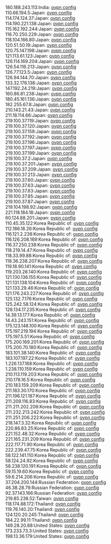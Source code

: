 180.188.243.113:India: [ovpn config](vpn/180_188_243_113.ovpn)  
110.66.194.5:Japan: [ovpn config](vpn/110_66_194_5.ovpn)  
114.174.124.37:Japan: [ovpn config](vpn/114_174_124_37.ovpn)  
114.190.221.138:Japan: [ovpn config](vpn/114_190_221_138.ovpn)  
115.162.192.244:Japan: [ovpn config](vpn/115_162_192_244.ovpn)  
116.70.250.229:Japan: [ovpn config](vpn/116_70_250_229.ovpn)  
118.104.166.80:Japan: [ovpn config](vpn/118_104_166_80.ovpn)  
120.51.50.19:Japan: [ovpn config](vpn/120_51_50_19.ovpn)  
120.75.147.198:Japan: [ovpn config](vpn/120_75_147_198.ovpn)  
121.113.61.123:Japan: [ovpn config](vpn/121_113_61_123.ovpn)  
126.114.169.204:Japan: [ovpn config](vpn/126_114_169_204.ovpn)  
126.54.116.213:Japan: [ovpn config](vpn/126_54_116_213.ovpn)  
126.77.123.5:Japan: [ovpn config](vpn/126_77_123_5.ovpn)  
126.94.144.70:Japan: [ovpn config](vpn/126_94_144_70.ovpn)  
133.32.176.138:Japan: [ovpn config](vpn/133_32_176_138.ovpn)  
147.192.24.219:Japan: [ovpn config](vpn/147_192_24_219.ovpn)  
160.86.81.238:Japan: [ovpn config](vpn/160_86_81_238.ovpn)  
180.45.161.136:Japan: [ovpn config](vpn/180_45_161_136.ovpn)  
182.255.67.8:Japan: [ovpn config](vpn/182_255_67_8.ovpn)  
210.143.21.43:Japan: [ovpn config](vpn/210_143_21_43.ovpn)  
211.18.114.66:Japan: [ovpn config](vpn/211_18_114_66.ovpn)  
219.100.37.119:Japan: [ovpn config](vpn/219_100_37_119.ovpn)  
219.100.37.120:Japan: [ovpn config](vpn/219_100_37_120.ovpn)  
219.100.37.159:Japan: [ovpn config](vpn/219_100_37_159.ovpn)  
219.100.37.192:Japan: [ovpn config](vpn/219_100_37_192.ovpn)  
219.100.37.196:Japan: [ovpn config](vpn/219_100_37_196.ovpn)  
219.100.37.197:Japan: [ovpn config](vpn/219_100_37_197.ovpn)  
219.100.37.199:Japan: [ovpn config](vpn/219_100_37_199.ovpn)  
219.100.37.2:Japan: [ovpn config](vpn/219_100_37_2.ovpn)  
219.100.37.201:Japan: [ovpn config](vpn/219_100_37_201.ovpn)  
219.100.37.209:Japan: [ovpn config](vpn/219_100_37_209.ovpn)  
219.100.37.213:Japan: [ovpn config](vpn/219_100_37_213.ovpn)  
219.100.37.60:Japan: [ovpn config](vpn/219_100_37_60.ovpn)  
219.100.37.63:Japan: [ovpn config](vpn/219_100_37_63.ovpn)  
219.100.37.83:Japan: [ovpn config](vpn/219_100_37_83.ovpn)  
219.100.37.85:Japan: [ovpn config](vpn/219_100_37_85.ovpn)  
219.100.37.87:Japan: [ovpn config](vpn/219_100_37_87.ovpn)  
219.104.198.92:Japan: [ovpn config](vpn/219_104_198_92.ovpn)  
221.118.184.18:Japan: [ovpn config](vpn/221_118_184_18.ovpn)  
60.124.88.201:Japan: [ovpn config](vpn/60_124_88_201.ovpn)  
110.45.35.122:Korea Republic of: [ovpn config](vpn/110_45_35_122.ovpn)  
112.186.18.26:Korea Republic of: [ovpn config](vpn/112_186_18_26.ovpn)  
116.121.2.238:Korea Republic of: [ovpn config](vpn/116_121_2_238.ovpn)  
116.126.208.169:Korea Republic of: [ovpn config](vpn/116_126_208_169.ovpn)  
116.37.250.238:Korea Republic of: [ovpn config](vpn/116_37_250_238.ovpn)  
118.219.14.47:Korea Republic of: [ovpn config](vpn/118_219_14_47.ovpn)  
118.33.99.88:Korea Republic of: [ovpn config](vpn/118_33_99_88.ovpn)  
118.36.238.207:Korea Republic of: [ovpn config](vpn/118_36_238_207.ovpn)  
119.18.90.141:Korea Republic of: [ovpn config](vpn/119_18_90_141.ovpn)  
119.203.28.140:Korea Republic of: [ovpn config](vpn/119_203_28_140.ovpn)  
121.130.136.155:Korea Republic of: [ovpn config](vpn/121_130_136_155.ovpn)  
121.131.138.104:Korea Republic of: [ovpn config](vpn/121_131_138_104.ovpn)  
121.133.29.46:Korea Republic of: [ovpn config](vpn/121_133_29_46.ovpn)  
121.176.243.227:Korea Republic of: [ovpn config](vpn/121_176_243_227.ovpn)  
125.132.7.176:Korea Republic of: [ovpn config](vpn/125_132_7_176.ovpn)  
125.242.58.124:Korea Republic of: [ovpn config](vpn/125_242_58_124.ovpn)  
128.134.17.235:Korea Republic of: [ovpn config](vpn/128_134_17_235.ovpn)  
14.39.13.177:Korea Republic of: [ovpn config](vpn/14_39_13_177.ovpn)  
14.43.243.151:Korea Republic of: [ovpn config](vpn/14_43_243_151.ovpn)  
175.123.148.100:Korea Republic of: [ovpn config](vpn/175_123_148_100.ovpn)  
175.197.219.194:Korea Republic of: [ovpn config](vpn/175_197_219_194.ovpn)  
175.197.5.51:Korea Republic of: [ovpn config](vpn/175_197_5_51.ovpn)  
175.200.169.201:Korea Republic of: [ovpn config](vpn/175_200_169_201.ovpn)  
175.200.70.180:Korea Republic of: [ovpn config](vpn/175_200_70_180.ovpn)  
183.101.38.140:Korea Republic of: [ovpn config](vpn/183_101_38_140.ovpn)  
183.107.197.22:Korea Republic of: [ovpn config](vpn/183_107_197_22.ovpn)  
1.226.137.168:Korea Republic of: [ovpn config](vpn/1_226_137_168.ovpn)  
1.238.110.159:Korea Republic of: [ovpn config](vpn/1_238_110_159.ovpn)  
210.113.119.203:Korea Republic of: [ovpn config](vpn/210_113_119_203.ovpn)  
210.178.16.5:Korea Republic of: [ovpn config](vpn/210_178_16_5.ovpn)  
210.183.159.209:Korea Republic of: [ovpn config](vpn/210_183_159_209.ovpn)  
211.183.30.170:Korea Republic of: [ovpn config](vpn/211_183_30_170.ovpn)  
211.196.121.187:Korea Republic of: [ovpn config](vpn/211_196_121_187.ovpn)  
211.209.116.83:Korea Republic of: [ovpn config](vpn/211_209_116_83.ovpn)  
211.211.202.208:Korea Republic of: [ovpn config](vpn/211_211_202_208.ovpn)  
211.232.213.242:Korea Republic of: [ovpn config](vpn/211_232_213_242.ovpn)  
211.251.206.222:Korea Republic of: [ovpn config](vpn/211_251_206_222.ovpn)  
218.147.3.32:Korea Republic of: [ovpn config](vpn/218_147_3_32.ovpn)  
220.86.83.25:Korea Republic of: [ovpn config](vpn/220_86_83_25.ovpn)  
221.152.48.32:Korea Republic of: [ovpn config](vpn/221_152_48_32.ovpn)  
221.165.231.209:Korea Republic of: [ovpn config](vpn/221_165_231_209.ovpn)  
222.117.71.90:Korea Republic of: [ovpn config](vpn/222_117_71_90.ovpn)  
222.239.47.75:Korea Republic of: [ovpn config](vpn/222_239_47_75.ovpn)  
58.122.141.110:Korea Republic of: [ovpn config](vpn/58_122_141_110.ovpn)  
58.124.24.92:Korea Republic of: [ovpn config](vpn/58_124_24_92.ovpn)  
58.238.120.191:Korea Republic of: [ovpn config](vpn/58_238_120_191.ovpn)  
59.15.19.60:Korea Republic of: [ovpn config](vpn/59_15_19_60.ovpn)  
59.6.214.206:Korea Republic of: [ovpn config](vpn/59_6_214_206.ovpn)  
37.204.200.144:Russian Federation: [ovpn config](vpn/37_204_200_144.ovpn)  
46.38.28.79:Russian Federation: [ovpn config](vpn/46_38_28_79.ovpn)  
92.37.143.166:Russian Federation: [ovpn config](vpn/92_37_143_166.ovpn)  
219.85.238.52:Taiwan: [ovpn config](vpn/219_85_238_52.ovpn)  
118.174.88.172:Thailand: [ovpn config](vpn/118_174_88_172.ovpn)  
119.76.140.20:Thailand: [ovpn config](vpn/119_76_140_20.ovpn)  
124.120.20.245:Thailand: [ovpn config](vpn/124_120_20_245.ovpn)  
184.22.99.11:Thailand: [ovpn config](vpn/184_22_99_11.ovpn)  
149.28.20.88:United States: [ovpn config](vpn/149_28_20_88.ovpn)  
173.233.73.3:United States: [ovpn config](vpn/173_233_73_3.ovpn)  
198.13.36.179:United States: [ovpn config](vpn/198_13_36_179.ovpn)  
